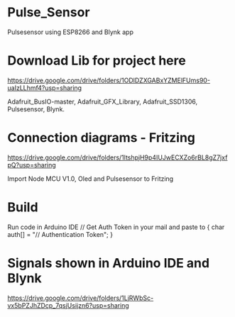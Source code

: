 # Pulse_Sensor
Pulsesensor using ESP8266 and Blynk app

# Download Lib for project here
https://drive.google.com/drive/folders/1ODlDZXGABxYZMElFUms90-uaIzLLhmf4?usp=sharing

Adafruit_BusIO-master,
Adafruit_GFX_Library,
Adafruit_SSD1306,
Pulsesensor,
Blynk.

# Connection diagrams - Fritzing
https://drive.google.com/drive/folders/1ltshpjH9p4IUJwECXZo6rBL8gZ7jxfpQ?usp=sharing

Import Node MCU V1.0, Oled and Pulsesensor to Fritzing

# Build
Run code in Arduino IDE // 
Get Auth Token in your mail and paste to { char auth[] = "// Authentication Token"; }

# Signals shown in Arduino IDE and Blynk
https://drive.google.com/drive/folders/1LjRWbSc-vx5bPZJhZDcp_7qsjUsijzn6?usp=sharing
